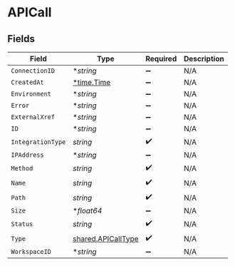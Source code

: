 # APICall


## Fields

| Field                                                           | Type                                                            | Required                                                        | Description                                                     |
| --------------------------------------------------------------- | --------------------------------------------------------------- | --------------------------------------------------------------- | --------------------------------------------------------------- |
| `ConnectionID`                                                  | **string*                                                       | :heavy_minus_sign:                                              | N/A                                                             |
| `CreatedAt`                                                     | [*time.Time](https://pkg.go.dev/time#Time)                      | :heavy_minus_sign:                                              | N/A                                                             |
| `Environment`                                                   | **string*                                                       | :heavy_minus_sign:                                              | N/A                                                             |
| `Error`                                                         | **string*                                                       | :heavy_minus_sign:                                              | N/A                                                             |
| `ExternalXref`                                                  | **string*                                                       | :heavy_minus_sign:                                              | N/A                                                             |
| `ID`                                                            | **string*                                                       | :heavy_minus_sign:                                              | N/A                                                             |
| `IntegrationType`                                               | *string*                                                        | :heavy_check_mark:                                              | N/A                                                             |
| `IPAddress`                                                     | **string*                                                       | :heavy_minus_sign:                                              | N/A                                                             |
| `Method`                                                        | *string*                                                        | :heavy_check_mark:                                              | N/A                                                             |
| `Name`                                                          | *string*                                                        | :heavy_check_mark:                                              | N/A                                                             |
| `Path`                                                          | *string*                                                        | :heavy_check_mark:                                              | N/A                                                             |
| `Size`                                                          | **float64*                                                      | :heavy_minus_sign:                                              | N/A                                                             |
| `Status`                                                        | *string*                                                        | :heavy_check_mark:                                              | N/A                                                             |
| `Type`                                                          | [shared.APICallType](../../../pkg/models/shared/apicalltype.md) | :heavy_check_mark:                                              | N/A                                                             |
| `WorkspaceID`                                                   | **string*                                                       | :heavy_minus_sign:                                              | N/A                                                             |